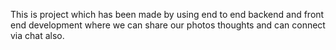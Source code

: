This is project which has been made by using end to end backend and front end development where we can share our photos thoughts and can connect via chat also.
